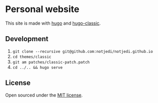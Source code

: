 # Personal website

This site is made with [hugo](https://github.com/gohugoio/hugo) and [hugo-classic](https://github.com/goodroot/hugo-classic).

## Development

1. `git clone --recursive git@github.com:notjedi/notjedi.github.io`
2. `cd themes/classic`
2. `git am patches/classic-patch.patch`
3. `cd ../.. && hugo serve`
<!-- 2. `git submodule update --init --recursive` -->

## License

Open sourced under the [MIT license](LICENSE.md).
